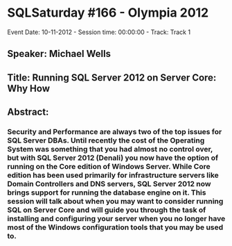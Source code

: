 # SQLSaturday #166 - Olympia 2012
Event Date: 10-11-2012 - Session time: 00:00:00 - Track: Track 1
## Speaker: Michael Wells
## Title: Running SQL Server 2012 on Server Core: Why  How
## Abstract:
### Security and Performance are always two of the top issues for SQL Server DBAs.  Until recently the cost of the Operating System was something that you had almost no control over, but with SQL Server 2012 (Denali) you now have the option of running on the Core edition of Windows Server.  While Core edition has been used primarily for infrastructure servers like Domain Controllers and DNS servers, SQL Server 2012 now brings support for running the database engine on it.  This session will talk about when you may want to consider running SQL on Server Core and will guide you through the task of installing and configuring your server when you no longer have most of the Windows configuration tools that you may be used to.
